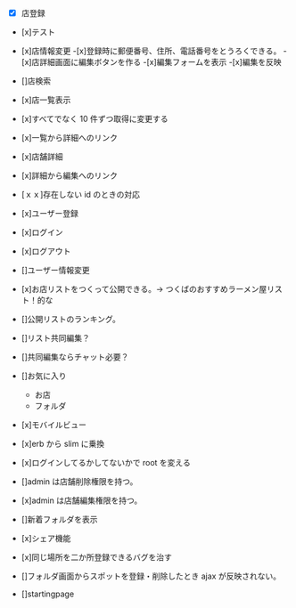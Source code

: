 - [x] 店登録
- [x]テスト
- [x]店情報変更 -[x]登録時に郵便番号、住所、電話番号をとうろくできる。 -[x]店詳細画面に編集ボタンを作る -[x]編集フォームを表示 -[x]編集を反映
- []店検索
- [x]店一覧表示
- [x]すべてでなく 10 件ずつ取得に変更する
- [x]一覧から詳細へのリンク
- [x]店舗詳細
- [x]詳細から編集へのリンク
- [ｘｘ]存在しない id のときの対応
- [x]ユーザー登録
- [x]ログイン
- [x]ログアウト
- []ユーザー情報変更
- [x]お店リストをつくって公開できる。→ つくばのおすすめラーメン屋リスト！的な
- []公開リストのランキング。
- []リスト共同編集？
- []共同編集ならチャット必要？
- []お気に入り
  - お店
  - フォルダ
- [x]モバイルビュー
- [x]erb から slim に乗換
- [x]ログインしてるかしてないかで root を変える
- []admin は店舗削除権限を持つ。
- [x]admin は店舗編集権限を持つ。

- []新着フォルダを表示
- [x]シェア機能
- [x]同じ場所を二か所登録できるバグを治す
- []フォルダ画面からスポットを登録・削除したとき ajax が反映されない。
- []startingpage
